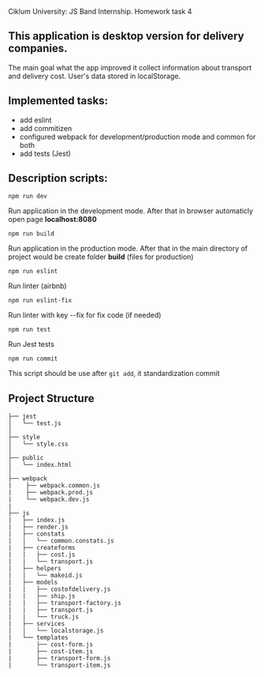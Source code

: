 Ciklum University: JS Band Internship. Homework task 4

## This application is desktop version for delivery companies.

The main goal what the app improved it collect information about transport and delivery cost.
User's data stored in localStorage.

## Implemented tasks:
* add eslint 
* add commitizen 
* configured webpack for development/production mode and common for both 
* add tests (Jest)


## Description scripts: 
```npm run dev```

Run application in the development mode. After that in browser automaticly open page **localhost:8080**

```npm run build``` 

Run application in the production mode. After that in the main directory of project would be create folder  **build** (files for production)

```npm run eslint```

Run linter (airbnb) 

```npm run eslint-fix```

Run linter with key --fix for fix code (if needed)

```npm run test```

Run Jest tests 

```npm run commit```

This script should be use after ```git add```, it standardization commit 

## Project Structure
```
├── jest
│   └── test.js
│ 
├── style
│   └── style.css
│
├── public
│   └── index.html
│
├── webpack
|    ├── webpack.common.js
|    ├── webpack.prod.js
|    └── webpack.dev.js
|
├── js
|   ├── index.js
|   ├── render.js
|   ├── constats
|   |   └── common.constats.js
|   ├── createforms
|   |   ├── cost.js
|   |   └── transport.js
|   ├── helpers
|   |   └── makeid.js
|   ├── models
|   |   ├── сostofdelivery.js
|   |   ├── ship.js
|   |   ├── transport-factory.js
|   |   ├── transport.js
|   |   └── truck.js
|   ├── services
|   |   └── localstorage.js
|   └── templates
|       ├── cost-form.js
|       ├── cost-item.js
|       ├── transport-form.js
|       └── transport-item.js
```